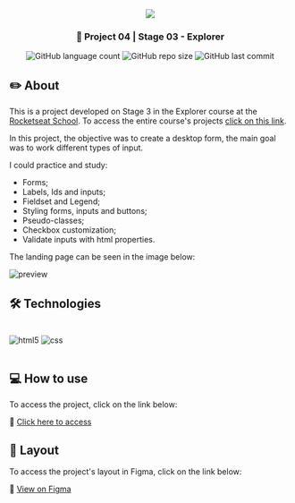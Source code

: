 <div align="center">
   <img src="https://www.rocketseat.com.br/assets/logos/explorer.svg" />
</div>

<h3 align="center">🚀 Project 04 | Stage 03 - Explorer</h3>

<div align="center">
  <img alt="GitHub language count" src="https://img.shields.io/github/languages/count/jeadamek/crie-seu-evento">

  <img alt="GitHub repo size" src="https://img.shields.io/github/repo-size/jeadamek/crie-seu-evento">
  
  <img alt="GitHub last commit" src="https://img.shields.io/github/last-commit/jeadamek/crie-seu-evento?color=%231280BF">
  
 <!-- <a href="https://jeadamek.github.io/rocket-sect/"> ▶️ Access Project </a> -->
</div>   

## ✏️ About

This is a project developed on Stage 3 in the Explorer course at the [Rocketseat School](https://www.rocketseat.com.br/). To access the entire course's projects [click on this link](https://github.com/jeadamek/explorer-rocketseat).

In this project, the objective was to create a desktop form, the main goal was to work different types of input.

I could practice and study:

- Forms;
- Labels, Ids and inputs;
- Fieldset and Legend;
- Styling forms, inputs and buttons;
- Pseudo-classes;
- Checkbox customization;
- Validate inputs with html properties.

The landing page can be seen in the image below:
<br/>

![preview](https://user-images.githubusercontent.com/78454317/192169909-04a49be4-1f09-4b5d-bba4-d778d90cfaa8.png)


## 🛠️ Technologies

<div style="display: inline_block"><br/>
  <img align="center" alt="html5" src="https://img.shields.io/badge/HTML5-E34F26?style=for-the-badge&logo=html5&logoColor=white" />
  <img align="center" alt="css" src="https://img.shields.io/badge/CSS3-1572B6?style=for-the-badge&logo=css3&logoColor=white" />
</div><br/>


## 💻 How to use

To access the project, click on the link below:

🔗 [Click here to access](https://jeadamek.github.io/crie-seu-evento/)


## 🎨 Layout

To access the project's layout in Figma, click on the link below:

🔗 [View on Figma](https://www.figma.com/file/HP81f4vgUcXAngmLYlIYhw/Explorer-Stage-03-Projeto-01-(Copy))


